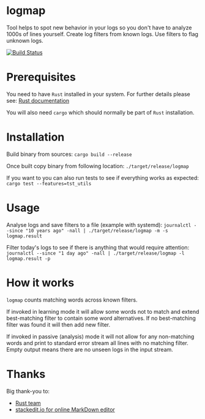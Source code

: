 # logmap

Tool helps to spot new behavior in your logs so you don't have to analyze 1000s
of lines yourself. Create log filters from known logs. Use filters to flag unknown logs.

[![Build Status](https://travis-ci.com/grzegorzk/logmap.svg?branch=master)](https://travis-ci.com/grzegorzk/logmap)

# Prerequisites

You need to have `Rust` installed in your system. For further details please see:
[Rust documentation](https://doc.rust-lang.org/)

You will also need `cargo` which should normally be part of `Rust` installation.

# Installation

Build binary from sources:
`cargo build --release`

Once built copy binary from following location:
`./target/release/logmap`

If you want to you can also run tests to see if everything works as expected:
`cargo test --features=tst_utils`

# Usage

Analyse logs and save filters to a file (example with systemd):
`journalctl --since "10 years ago" -nall | ./target/release/logmap -m -s logmap.result`

Filter today's logs to see if there is anything that would require attention:
`journalctl --since "1 day ago" -nall | ./target/release/logmap -l logmap.result -p`

# How it works

`logmap` counts matching words across known filters.

If invoked in learning mode it will allow some words not to match and extend
best-matching filter to contain some word alternatives. If no best-matching filter
was found it will then add new filter.

If invoked in passive (analysis) mode it will not allow for any non-matching words
and print to standard error stream all lines with no matching filter.
Empty output means there are no unseen logs in the input stream.

# Thanks
Big thank-you to:
- [Rust team](https://rust-lang.org/)
- [stackedit.io for online MarkDown editor](https://stackedit.io/app#)
